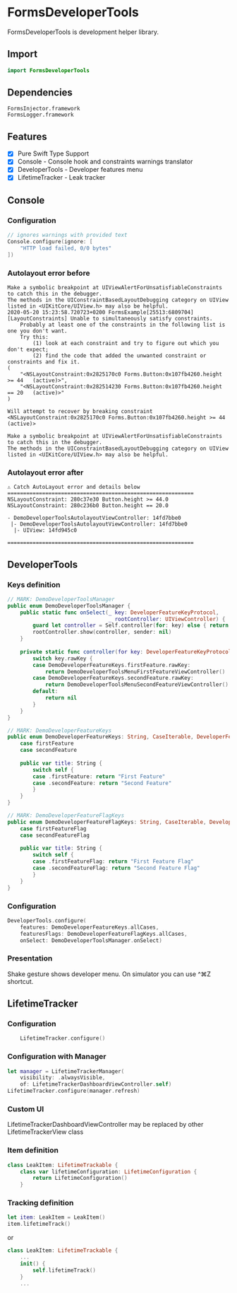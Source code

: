 # FormsDeveloperTools

FormsDeveloperTools is development helper library.

## Import

```swift
import FormsDeveloperTools
```

## Dependencies

```
FormsInjector.framework
FormsLogger.framework
```

## Features

- [x] Pure Swift Type Support
- [x] Console - Console hook and constraints warnings translator
- [x] DeveloperTools - Developer features menu
- [x] LifetimeTracker - Leak tracker

## Console

### Configuration

```swift
// ignores warnings with provided text
Console.configure(ignore: [
    "HTTP load failed, 0/0 bytes"
])
```

### Autolayout error before

```
Make a symbolic breakpoint at UIViewAlertForUnsatisfiableConstraints to catch this in the debugger.
The methods in the UIConstraintBasedLayoutDebugging category on UIView listed in <UIKitCore/UIView.h> may also be helpful.
2020-05-20 15:23:58.720723+0200 FormsExample[25513:6809704] [LayoutConstraints] Unable to simultaneously satisfy constraints.
	Probably at least one of the constraints in the following list is one you don't want. 
	Try this: 
		(1) look at each constraint and try to figure out which you don't expect; 
		(2) find the code that added the unwanted constraint or constraints and fix it. 
(
    "<NSLayoutConstraint:0x2825170c0 Forms.Button:0x107fb4260.height >= 44   (active)>",
    "<NSLayoutConstraint:0x282514230 Forms.Button:0x107fb4260.height == 20   (active)>"
)

Will attempt to recover by breaking constraint 
<NSLayoutConstraint:0x2825170c0 Forms.Button:0x107fb4260.height >= 44   (active)>

Make a symbolic breakpoint at UIViewAlertForUnsatisfiableConstraints to catch this in the debugger.
The methods in the UIConstraintBasedLayoutDebugging category on UIView listed in <UIKitCore/UIView.h> may also be helpful.
```

### Autolayout error after

```
⚠️ Catch AutoLayout error and details below
===========================================================
NSLayoutConstraint: 280c37e30 Button.height >= 44.0 
NSLayoutConstraint: 280c236b0 Button.height == 20.0 

- DemoDeveloperToolsAutolayoutViewController: 14fd7bbe0
 |- DemoDeveloperToolsAutolayoutViewController: 14fd7bbe0
  |- UIView: 14fd945c0

===========================================================
```

## DeveloperTools

### Keys definition

```swift
// MARK: DemoDeveloperToolsManager
public enum DemoDeveloperToolsManager {
    public static func onSelect(_ key: DeveloperFeatureKeyProtocol,
                                _ rootController: UIViewController) {
        guard let controller = Self.controller(for: key) else { return }
        rootController.show(controller, sender: nil)
    }
    
    private static func controller(for key: DeveloperFeatureKeyProtocol) -> UIViewController? {
        switch key.rawKey {
        case DemoDeveloperFeatureKeys.firstFeature.rawKey:
            return DemoDeveloperToolsMenuFirstFeatureViewController()
        case DemoDeveloperFeatureKeys.secondFeature.rawKey:
            return DemoDeveloperToolsMenuSecondFeatureViewController()
        default:
            return nil
        }
    }
}

// MARK: DemoDeveloperFeatureKeys
public enum DemoDeveloperFeatureKeys: String, CaseIterable, DeveloperFeatureKeyProtocol {
    case firstFeature
    case secondFeature
    
    public var title: String {
        switch self {
        case .firstFeature: return "First Feature"
        case .secondFeature: return "Second Feature"
        }
    }
}

// MARK: DemoDeveloperFeatureFlagKeys
public enum DemoDeveloperFeatureFlagKeys: String, CaseIterable, DeveloperFeatureFlagKeyProtocol {
    case firstFeatureFlag
    case secondFeatureFlag
    
    public var title: String {
        switch self {
        case .firstFeatureFlag: return "First Feature Flag"
        case .secondFeatureFlag: return "Second Feature Flag"
        }
    }
}
```

### Configuration

```swift
DeveloperTools.configure(
    features: DemoDeveloperFeatureKeys.allCases,
    featuresFlags: DemoDeveloperFeatureFlagKeys.allCases,
    onSelect: DemoDeveloperToolsManager.onSelect)
```

### Presentation

Shake gesture shows developer menu. On simulator you can use ^⌘Z shortcut.

## LifetimeTracker

### Configuration

```swift
    LifetimeTracker.configure()
```

### Configuration with Manager

```swift
let manager = LifetimeTrackerManager(
    visibility: .alwaysVisible,
    of: LifetimeTrackerDashboardViewController.self)
LifetimeTracker.configure(manager.refresh)
```

### Custom UI

LifetimeTrackerDashboardViewController may be replaced by other LifetimeTrackerView class 

### Item definition

```swift
class LeakItem: LifetimeTrackable {
    class var lifetimeConfiguration: LifetimeConfiguration {
        return LifetimeConfiguration()
    }
```

### Tracking definition

```swift
let item: LeakItem = LeakItem()
item.lifetimeTrack()
```

or 

```swift
class LeakItem: LifetimeTrackable {
    ...
    init() {
        self.lifetimeTrack()
    }
    ...
```
